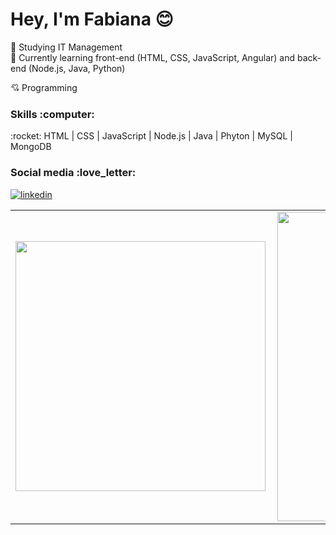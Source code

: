 

# Hey, I'm Fabiana :blush:

<p align="left">
  
:pencil: Studying IT Management </br>
:pencil: Currently learning front-end (HTML, CSS, JavaScript, Angular) and back-end (Node.js, Java, Python)

 

 💘 Programming
</p>

<h3 align="left">
  Skills :computer:
</h3>

<p align="left">
 :rocket: HTML | CSS | JavaScript | Node.js | Java | Phyton | MySQL | MongoDB 
</p>
  
<h3 align="left">
  Social media :love_letter:
</h3>

[![linkedin](https://i.ibb.co/GCTcBjk/linkedin2.png)](https://www.linkedin.com/in/fabianalimasugamele/)
<center>
<table>
  <tr>
      <td><img width="400px" align="left" src="https://github-readme-stats.vercel.app/api/top-langs/?username=FabiSugamele&hide=html&layout=compact&theme=buefy" /></td>
      <td><img width="495px" align="left" src="https://github-readme-stats.vercel.app/api?username=FabiSugamele&show_icons=true&theme=buefy" /></td>
  </tr>     
</table>
</center>
